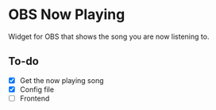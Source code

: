 # OBS Now Playing

Widget for OBS that shows the song you are now listening to.

## To-do

- [x] Get the now playing song
- [x] Config file
- [ ] Frontend
